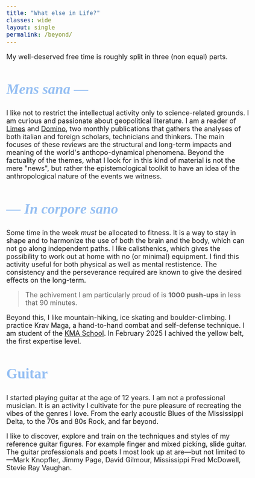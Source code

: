 ```yaml
---
title: "What else in Life?"
classes: wide
layout: single
permalink: /beyond/
---
```


<style>
h2 {
    font-family: "Garamond", serif;
    font-style: normal;
    font-size: 38px;
    font-weight: bold;
    color: #95bff3;
}
h3 {
    font-size: 30px;
    color: #5c6eb0;
}
h5 {
    color: #5c6eb0;
}
body {
    font-size: 18px;
}
p:has(+ ul) {   
  margin-bottom: 0;
}
p + ul {
  margin-top: 0;
}
</style>

My well-deserved free time is roughly split in three (non equal) parts. 

## *Mens sana —*
I like not to restrict the intellectual activity only to science-related grounds. I am curious and passionate about geopolitical literature. I am a reader of [Limes](https://www.limesonline.com/) and [Domino](https://www.rivistadomino.it/), two monthly publications that gathers the analyses of both italian and foreign scholars, technicians and thinkers. The main focuses of these reviews are the structural and long-term impacts and meaning of the world's anthopo-dynamical phenomena. Beyond the factuality of the themes, what I look for in this kind of material is not the mere "news", but rather the epistemological toolkit to have an idea of the anthropological nature of the events we witness. 

## *— In corpore sano*
Some time in the week *must* be allocated to fitness. It is a way to stay in shape and to harmonize the use of both the brain and the body, which can not go along independent paths. I like calisthenics, which gives the possibility to work out at home with no (or minimal) equipment. I find this activity useful for both physical as well as mental restistence. The consistency and the perseverance required are known to give the desired effects on the long-term. 
> The achivement I am particularly proud of is **1000 push-ups** in less that 90 minutes.

Beyond this, I like mountain-hiking, ice skating and boulder-climbing. I practice Krav Maga, a hand-to-hand combat and self-defense technique. I am student of the [KMA School](https://kma.it/la-scuola-kma/). In February 2025 I achived the yellow belt, the first expertise level.

## Guitar
I started playing guitar at the age of 12 years. I am not a professional musician. It is an activity I cultivate for the pure pleasure of recreating the vibes of the genres I love. From the early acoustic Blues of the Mississippi Delta, to the 70s and 80s Rock, and far beyond. 

I like to discover, explore and train on the techniques and styles of my reference guitar figures. For example finger and mixed picking, slide guitar. The guitar professionals and poets I most look up at are—but not limited to—Mark Knopfler, Jimmy Page, David Gilmour, Mississippi Fred McDowell, Stevie Ray Vaughan.